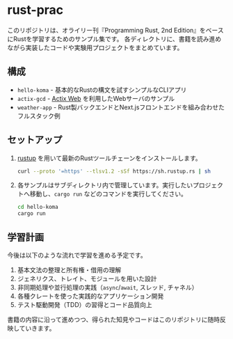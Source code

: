 # rust-prac

このリポジトリは、オライリー刊『Programming Rust, 2nd Edition』をベースにRustを学習するためのサンプル集です。
各ディレクトリに、書籍を読み進めながら実装したコードや実験用プロジェクトをまとめています。

## 構成

- `hello-koma` - 基本的なRustの構文を試すシンプルなCLIアプリ
- `actix-gcd` - [Actix Web](https://actix.rs/) を利用したWebサーバのサンプル
- `weather-app` - Rust製バックエンドとNext.jsフロントエンドを組み合わせたフルスタック例

## セットアップ

1. [rustup](https://rustup.rs/) を用いて最新のRustツールチェーンをインストールします。
   ```bash
   curl --proto '=https' --tlsv1.2 -sSf https://sh.rustup.rs | sh
   ```
2. 各サンプルはサブディレクトリ内で管理しています。実行したいプロジェクトへ移動し、`cargo run` などのコマンドを実行してください。
   ```bash
   cd hello-koma
   cargo run
   ```

## 学習計画

今後は以下のような流れで学習を進める予定です。

1. 基本文法の整理と所有権・借用の理解
2. ジェネリクス、トレイト、モジュールを用いた設計
3. 非同期処理や並行処理の実践（`async`/`await`, スレッド, チャネル）
4. 各種クレートを使った実践的なアプリケーション開発
5. テスト駆動開発（TDD）の習得とコード品質向上

書籍の内容に沿って進めつつ、得られた知見やコードはこのリポジトリに随時反映していきます。


